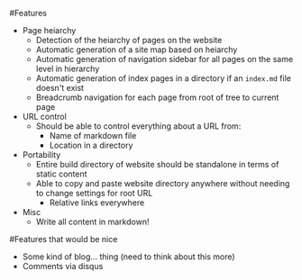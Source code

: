 #Features

- Page heiarchy
    - Detection of the heiarchy of pages on the website
    - Automatic generation of a site map based on heiarchy
    - Automatic generation of navigation sidebar for all pages on the same level in hierarchy
    - Automatic generation of index pages in a directory if an `index.md` file doesn't exist
    - Breadcrumb navigation for each page from root of tree to current page
- URL control
    - Should be able to control everything about a URL from:
        - Name of markdown file
        - Location in a directory
- Portability
    - Entire build directory of website should be standalone in terms of static content
    - Able to copy and paste website directory anywhere without needing to change settings for root URL
        - Relative links everywhere
- Misc
    - Write all content in markdown!

#Features that would be nice

- Some kind of blog... thing (need to think about this more)
- Comments via disqus
